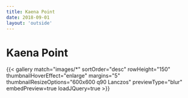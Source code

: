 ```yaml
---
title: Kaena Point
date: 2018-09-01
layout: 'outside'
---
```


# Kaena Point

{{< gallery match="images/*" sortOrder="desc" rowHeight="150" thumbnailHoverEffect="enlarge" margins="5" thumbnailResizeOptions="600x600 q90 Lanczos" previewType="blur" embedPreview=true loadJQuery=true >}}
